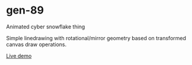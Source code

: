 # gen-89

Animated cyber snowflake thing 

Simple linedrawing with rotational/mirror geometry based on transformed canvas draw operations.

[Live demo](https://fforw.github.io/gen-89/)
